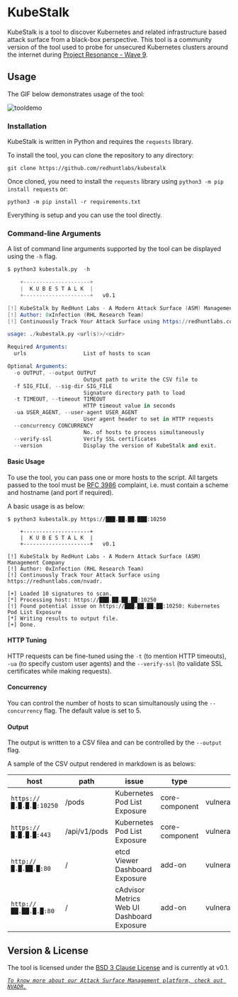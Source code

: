 # KubeStalk
KubeStalk is a tool to discover Kubernetes and related infrastructure based attack surface from a black-box perspective. This tool is a community version of the tool used to probe for unsecured Kubernetes clusters around the internet during [Project Resonance - Wave 9](https://redhuntlabs.com/blog/thousands-of-unsecured-kubernetes-clusters-exposed.html).

## Usage
The GIF below demonstrates usage of the tool:

![tooldemo](https://user-images.githubusercontent.com/39941993/195374856-eb13c002-a619-425c-a819-cb90fff9af70.gif)

### Installation
KubeStalk is written in Python and requires the `requests` library.

To install the tool, you can clone the repository to any directory:
```
git clone https://github.com/redhuntlabs/kubestalk
```
Once cloned, you need to install the `requests` library using `python3 -m pip install requests` or:
```
python3 -m pip install -r requirements.txt
```
Everything is setup and you can use the tool directly.

### Command-line Arguments
A list of command line arguments supported by the tool can be displayed using the `-h` flag.
```s
$ python3 kubestalk.py  -h

    +---------------------+
    |  K U B E S T A L K  |
    +---------------------+   v0.1

[!] KubeStalk by RedHunt Labs - A Modern Attack Surface (ASM) Management Company
[!] Author: 0xInfection (RHL Research Team)
[!] Continuously Track Your Attack Surface using https://redhuntlabs.com/nvadr.

usage: ./kubestalk.py <url(s)>/<cidr>

Required Arguments:
  urls                  List of hosts to scan

Optional Arguments:
  -o OUTPUT, --output OUTPUT
                        Output path to write the CSV file to
  -f SIG_FILE, --sig-dir SIG_FILE
                        Signature directory path to load
  -t TIMEOUT, --timeout TIMEOUT
                        HTTP timeout value in seconds
  -ua USER_AGENT, --user-agent USER_AGENT
                        User agent header to set in HTTP requests
  --concurrency CONCURRENCY
                        No. of hosts to process simultaneously
  --verify-ssl          Verify SSL certificates
  --version             Display the version of KubeStalk and exit.
```

#### Basic Usage
To use the tool, you can pass one or more hosts to the script. All targets passed to the tool must be [RFC 3986](https://datatracker.ietf.org/doc/html/rfc3986) complaint, i.e. must contain a scheme and hostname (and port if required).

A basic usage is as below:
```
$ python3 kubestalk.py https://███.██.██.███:10250

    +---------------------+
    |  K U B E S T A L K  |
    +---------------------+   v0.1

[!] KubeStalk by RedHunt Labs - A Modern Attack Surface (ASM) Management Company
[!] Author: 0xInfection (RHL Research Team)
[!] Continuously Track Your Attack Surface using https://redhuntlabs.com/nvadr.

[+] Loaded 10 signatures to scan.
[*] Processing host: https://███.██.██.██:10250
[!] Found potential issue on https://███.██.██.██:10250: Kubernetes Pod List Exposure
[*] Writing results to output file.
[+] Done.
```

#### HTTP Tuning
HTTP requests can be fine-tuned using the `-t` (to mention HTTP timeouts), `-ua` (to specify custom user agents) and the `--verify-ssl` (to validate SSL certificates while making requests).

#### Concurrency
You can control the number of hosts to scan simultanously using the `--concurrency` flag. The default value is set to 5.

#### Output
The output is written to a CSV filea and can be controlled by the `--output` flag.

A sample of the CSV output rendered in markdown is as belows:

|host                       |path |issue                       |type          |severity                      |
|---------------------------|-----|----------------------------|--------------|------------------------------|
|`https://█.█.█.█:10250`|/pods|Kubernetes Pod List Exposure|core-component|vulnerability/misconfiguration|
|`https://█.█.█.█:443` |/api/v1/pods|Kubernetes Pod List Exposure|core-component|vulnerability/misconfiguration|
|`http://█.█.██.█:80`|/|etcd Viewer Dashboard Exposure|add-on|vulnerability/exposure|
|`http://██.██.█.█:80`|/|cAdvisor Metrics Web UI Dashboard Exposure|add-on|vulnerability/exposure|

## Version & License
The tool is licensed under the [BSD 3 Clause License](LICENSE) and is currently at v0.1.

*[`To know more about our Attack Surface Management platform, check out NVADR.`](https://redhuntlabs.com/nvadr)*

